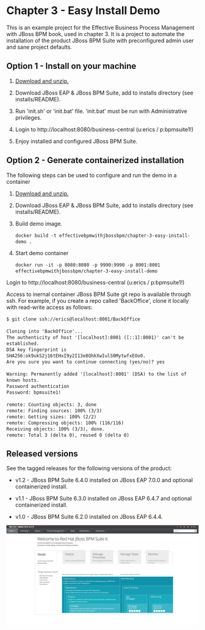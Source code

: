 Chapter 3 - Easy Install Demo 
=============================
This is an example project for the Effective Business Process Management with JBoss BPM book, 
used in chapter 3. It is a project to automate the installation of the product JBoss BPM Suite 
with preconfigured admin user and sane project defaults.


Option 1 - Install on your machine
----------------------------------
1. [Download and unzip.](https://github.com/effectivebpmwithjbossbpm/chapter-3-easy-install-demo/archive/master.zip)

2. Download JBoss EAP & JBoss BPM Suite, add to installs directory (see installs/README).

3. Run 'init.sh' or 'init.bat' file. 'init.bat' must be run with Administrative privileges. 

4. Login to http://localhost:8080/business-central  (u:erics / p:bpmsuite1!)

5. Enjoy installed and configured JBoss BPM Suite.


Option 2 - Generate containerized installation
----------------------------------------------
The following steps can be used to configure and run the demo in a container

1. [Download and unzip.](https://github.com/effectivebpmwithjbossbpm/chapter-3-easy-install-demo/archive/master.zip)

2. Download JBoss EAP & JBoss BPM Suite, add to installs directory (see installs/README).

3. Build demo image.

	```
	docker build -t effectivebpmwithjbossbpm/chapter-3-easy-install-demo .
	```
4. Start demo container

	```
	docker run -it -p 8080:8080 -p 9990:9990 -p 8001:8001 effectivebpmwithjbossbpm/chapter-3-easy-install-demo
	```

Login to http://localhost:8080/business-central (u:erics / p:bpmsuite1!) 

Access to inernal container JBoss BPM Suite git repo is available through ssh. For example, if you create a repo called
'BackOffice', clone it locally with read-write access as follows:

   ```
   $ git clone ssh://erics@localhost:8001/BackOffice

   Cloning into 'BackOffice'...
   The authenticity of host '[localhost]:8001 ([::1]:8001)' can't be established.
   DSA key fingerprint is SHA256:ok9ukS2j16tEHxI9y2I13e8QhkXwIulS0MytwfxEOo0.
   Are you sure you want to continue connecting (yes/no)? yes

   Warning: Permanently added '[localhost]:8001' (DSA) to the list of known hosts.
   Password authentication
   Password: bpmsuite1!

   remote: Counting objects: 3, done
   remote: Finding sources: 100% (3/3)
   remote: Getting sizes: 100% (2/2)
   remote: Compressing objects: 100% (116/116)
   Receiving objects: 100% (3/3), done.
   remote: Total 3 (delta 0), reused 0 (delta 0)
   ```


Released versions
-----------------
See the tagged releases for the following versions of the product:

- v1.2 - JBoss BPM Suite 6.4.0 installed on JBoss EAP 7.0.0 and optional containerized install.

- v1.1 - JBoss BPM Suite 6.3.0 installed on JBoss EAP 6.4.7 and optional containerized install.

- v1.0 - JBoss BPM Suite 6.2.0 installed on JBoss EAP 6.4.4.

![BPM Suite](https://raw.githubusercontent.com/effectivebpmwithjbossbpm/chapter-3-easy-install-demo/master/docs/demo-images/bpmsuite.png)
